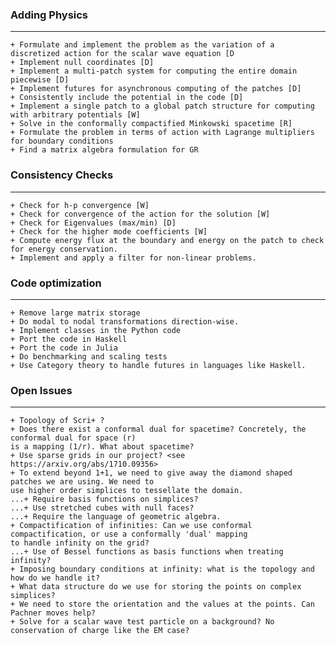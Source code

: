 ### Adding Physics
---
    + Formulate and implement the problem as the variation of a discretized action for the scalar wave equation [D
    + Implement null coordinates [D]
    + Implement a multi-patch system for computing the entire domain piecewise [D]
    + Implement futures for asynchronous computing of the patches [D]
    + Consistently include the potential in the code [D]
    + Implement a single patch to a global patch structure for computing with arbitrary potentials [W]
    + Solve in the conformally compactified Minkowski spacetime [R]
    + Formulate the problem in terms of action with Lagrange multipliers for boundary conditions
    + Find a matrix algebra formulation for GR

### Consistency Checks
---
    + Check for h-p convergence [W]
    + Check for convergence of the action for the solution [W]
    + Check for Eigenvalues (max/min) [D]
    + Check for the higher mode coefficients [W]
    + Compute energy flux at the boundary and energy on the patch to check for energy conservation.
    + Implement and apply a filter for non-linear problems.

### Code optimization 
---
    + Remove large matrix storage
    + Do modal to nodal transformations direction-wise.
    + Implement classes in the Python code
    + Port the code in Haskell
    + Port the code in Julia
    + Do benchmarking and scaling tests
    + Use Category theory to handle futures in languages like Haskell.

### Open Issues
---
    + Topology of Scri+ ?
    + Does there exist a conformal dual for spacetime? Concretely, the conformal dual for space (r) 
    is a mapping (1/r). What about spacetime?
    + Use sparse grids in our project? <see https://arxiv.org/abs/1710.09356>
    + To extend beyond 1+1, we need to give away the diamond shaped patches we are using. We need to 
    use higher order simplices to tessellate the domain.
    ...+ Require basis functions on simplices?
    ...+ Use stretched cubes with null faces?
    ...+ Require the language of geometric algebra.
    + Compactification of infinities: Can we use conformal compactification, or use a conformally 'dual' mapping
    to handle infinity on the grid?
    ...+ Use of Bessel functions as basis functions when treating infinity?
    + Imposing boundary conditions at infinity: what is the topology and how do we handle it?
    + What data structure do we use for storing the points on complex simplices? 
    + We need to store the orientation and the values at the points. Can Pachner moves help?
    + Solve for a scalar wave test particle on a background? No conservation of charge like the EM case?

